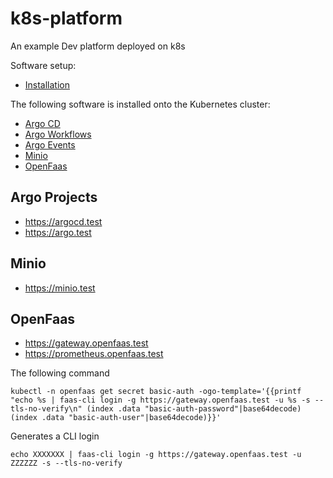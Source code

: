 # k8s-platform

An example Dev platform deployed on k8s

Software setup:

* [Installation](docs/Installation.md)

The following software is installed onto the Kubernetes cluster:

* [Argo CD](https://argoproj.github.io/argo-cd/)
* [Argo Workflows](https://argoproj.github.io/argo/)
* [Argo Events](https://argoproj.github.io/argo-events/)
* [Minio](https://min.io/)
* [OpenFaas](https://www.openfaas.com/)

## Argo Projects

* https://argocd.test
* https://argo.test

## Minio

* https://minio.test

## OpenFaas

* https://gateway.openfaas.test
* https://prometheus.openfaas.test

The following command

```
kubectl -n openfaas get secret basic-auth -ogo-template='{{printf "echo %s | faas-cli login -g https://gateway.openfaas.test -u %s -s --tls-no-verify\n" (index .data "basic-auth-password"|base64decode) (index .data "basic-auth-user"|base64decode)}}'
```

Generates a CLI login

```
echo XXXXXXX | faas-cli login -g https://gateway.openfaas.test -u ZZZZZZ -s --tls-no-verify
```

